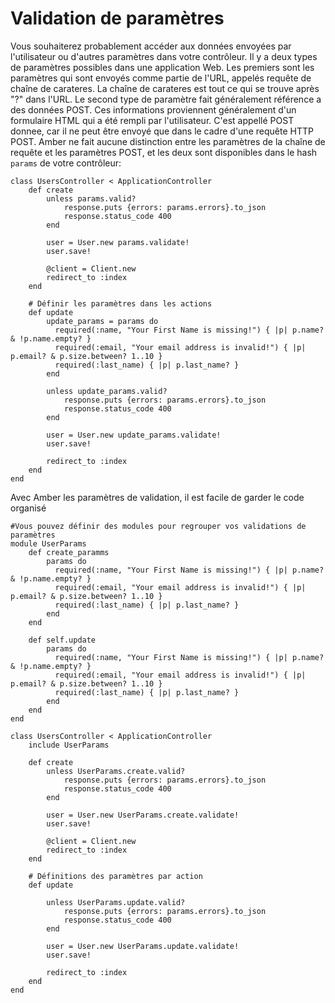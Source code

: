 # Validation de paramètres

Vous souhaiterez probablement accéder aux données envoyées par l'utilisateur ou d'autres paramètres dans votre contrôleur. Il y a deux types de paramètres possibles dans une application Web.
Les premiers sont les paramètres qui sont envoyés comme partie de l'URL, appelés requête de chaîne de carateres.
La chaîne de carateres est tout ce qui se trouve après "?" dans l'URL. Le second type de paramètre fait généralement référence a des données POST. Ces informations proviennent généralement d'un formulaire HTML qui a été rempli par l'utilisateur.
C'est appellé POST donnee, car il ne peut être envoyé que dans le cadre d'une requête HTTP POST. Amber ne fait aucune distinction entre les paramètres de la chaîne de requête et les paramètres POST, et les deux sont disponibles dans le hash `params` de votre contrôleur:

```crystal
class UsersController < ApplicationController
    def create
        unless params.valid?
            response.puts {errors: params.errors}.to_json
            response.status_code 400
        end

        user = User.new params.validate!
        user.save!

        @client = Client.new
        redirect_to :index
    end

    # Définir les paramètres dans les actions
    def update
        update_params = params do
          required(:name, "Your First Name is missing!") { |p| p.name? & !p.name.empty? }
          required(:email, "Your email address is invalid!") { |p| p.email? & p.size.between? 1..10 }
          required(:last_name) { |p| p.last_name? }
        end

        unless update_params.valid?
            response.puts {errors: params.errors}.to_json
            response.status_code 400
        end

        user = User.new update_params.validate!
        user.save!

        redirect_to :index
    end
end
```

Avec Amber les paramètres de validation, il est facile de garder le code organisé

```crystal
#Vous pouvez définir des modules pour regrouper vos validations de paramètres
module UserParams
    def create_paramms
        params do
          required(:name, "Your First Name is missing!") { |p| p.name? & !p.name.empty? }
          required(:email, "Your email address is invalid!") { |p| p.email? & p.size.between? 1..10 }
          required(:last_name) { |p| p.last_name? }
        end
    end

    def self.update
        params do
          required(:name, "Your First Name is missing!") { |p| p.name? & !p.name.empty? }
          required(:email, "Your email address is invalid!") { |p| p.email? & p.size.between? 1..10 }
          required(:last_name) { |p| p.last_name? }
        end
    end
end

class UsersController < ApplicationController
    include UserParams

    def create
        unless UserParams.create.valid?
            response.puts {errors: params.errors}.to_json
            response.status_code 400
        end

        user = User.new UserParams.create.validate!
        user.save!

        @client = Client.new
        redirect_to :index
    end

    # Définitions des paramètres par action
    def update

        unless UserParams.update.valid?
            response.puts {errors: params.errors}.to_json
            response.status_code 400
        end

        user = User.new UserParams.update.validate!
        user.save!

        redirect_to :index
    end
end
```



